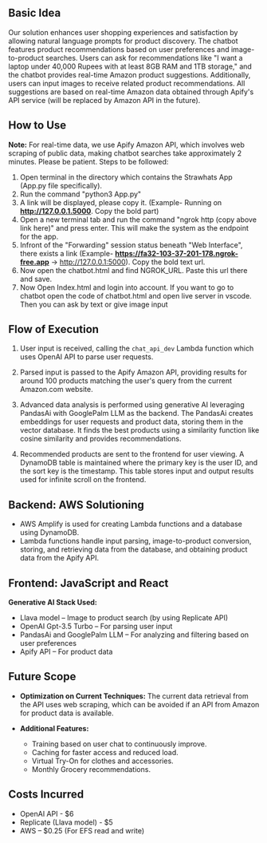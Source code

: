 
## Basic Idea

Our solution enhances user shopping experiences and satisfaction by allowing natural language prompts for product discovery. The chatbot features product recommendations based on user preferences and image-to-product searches. Users can ask for recommendations like "I want a laptop under 40,000 Rupees with at least 8GB RAM and 1TB storage," and the chatbot provides real-time Amazon product suggestions. Additionally, users can input images to receive related product recommendations. All suggestions are based on real-time Amazon data obtained through Apify's API service (will be replaced by Amazon API in the future).

## How to Use

**Note:** For real-time data, we use Apify Amazon API, which involves web scraping of public data, making chatbot searches take approximately 2 minutes. Please be patient.
Steps to be followed:
1. Open terminal in the directory which contains the Strawhats App (App.py file specifically).
2.  Run the command "python3 App.py"
3.  A link will be displayed, please copy it. (Example- Running on **http://127.0.0.1.5000**. Copy the bold part)
4.  Open a new terminal tab and run the command  "ngrok http (copy above link here)" and press enter. This will make the system as the endpoint for the app.
5.  Infront of the "Forwarding" session status beneath "Web Interface", there exists a link (Example- **https://fa32-103-37-201-178.ngrok-free.app** -> http://127.0.0.1:5000). Copy the bold text url.
6.  Now open the chatbot.html and find NGROK_URL. Paste this url there and save.
7.  Now Open Index.html and login into account. If you want to go to chatbot open the code of chatbot.html and open live server in vscode. Then you can ask by text or give image input

## Flow of Execution
1. User input is received, calling the `chat_api_dev` Lambda function which uses OpenAI API to parse user requests.

2. Parsed input is passed to the Apify Amazon API, providing results for around 100 products matching the user's query from the current Amazon.com website.

3. Advanced data analysis is performed using generative AI leveraging PandasAi with GooglePalm LLM as the backend. The PandasAi creates embeddings for user requests and product data, storing them in the vector database. It finds the best products using a similarity function like cosine similarity and provides recommendations.

4. Recommended products are sent to the frontend for user viewing. A DynamoDB table is maintained where the primary key is the user ID, and the sort key is the timestamp. This table stores input and output results used for infinite scroll on the frontend.

## Backend: AWS Solutioning

- AWS Amplify is used for creating Lambda functions and a database using DynamoDB.
- Lambda functions handle input parsing, image-to-product conversion, storing, and retrieving data from the database, and obtaining product data from the Apify API.

## Frontend: JavaScript and React

**Generative AI Stack Used:**

- Llava model – Image to product search (by using Replicate API)
- OpenAI Gpt-3.5 Turbo – For parsing user input
- PandasAi and GooglePalm LLM – For analyzing and filtering based on user preferences
- Apify API – For product data

## Future Scope

- **Optimization on Current Techniques:** The current data retrieval from the API uses web scraping, which can be avoided if an API from Amazon for product data is available.

- **Additional Features:**
  - Training based on user chat to continuously improve.
  - Caching for faster access and reduced load.
  - Virtual Try-On for clothes and accessories.
  - Monthly Grocery recommendations.

## Costs Incurred

- OpenAI API - $6
- Replicate (Llava model) - $5
- AWS – $0.25 (For EFS read and write)

